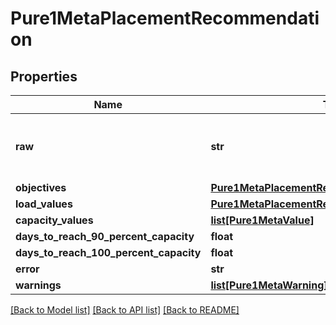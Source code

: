 # Pure1MetaPlacementRecommendation

## Properties
Name | Type | Description | Notes
------------ | ------------- | ------------- | -------------
**raw** | **str** | Raw output from Pure1 Meta Recommendation engine in JSON string format | [optional] 
**objectives** | [**Pure1MetaPlacementRecommendationObjectives**](Pure1MetaPlacementRecommendationObjectives.md) |  | [optional] 
**load_values** | [**Pure1MetaPlacementRecommendationLoadValues**](Pure1MetaPlacementRecommendationLoadValues.md) |  | [optional] 
**capacity_values** | [**list[Pure1MetaValue]**](Pure1MetaValue.md) |  | [optional] 
**days_to_reach_90_percent_capacity** | **float** |  | [optional] 
**days_to_reach_100_percent_capacity** | **float** |  | [optional] 
**error** | **str** |  | [optional] 
**warnings** | [**list[Pure1MetaWarning]**](Pure1MetaWarning.md) |  | [optional] 

[[Back to Model list]](../README.md#documentation-for-models) [[Back to API list]](../README.md#documentation-for-api-endpoints) [[Back to README]](../README.md)

